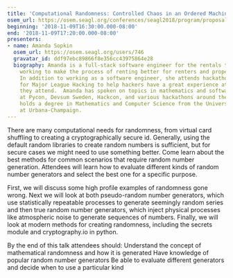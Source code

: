 ```yaml
---
title: 'Computational Randomness: Controlled Chaos in an Ordered Machine'
osem_url: https://osem.seagl.org/conferences/seagl2018/program/proposals/521
beginning: '2018-11-09T16:30:00.000-08:00'
end: '2018-11-09T17:20:00.000-08:00'
presenters:
- name: Amanda Sopkin
  osem_url: https://osem.seagl.org/users/746
  gravatar_id: ddf97ebc89866f8e356cc43975864e28
  biography: Amanda is a full-stack software engineer for the rentals team at Zillow
    working to make the process of renting better for renters and property managers.
    In addition to working as a software engineer, she attends hackathons as a coach
    for Major League Hacking to help hackers have a great experience at the events
    they attend.  Amanda has spoken on topics in mathematics and software engineering
    at Pycon, Devsum Sweden, Hackcon, and various hackathons around the country. Amanda
    holds a degree in Mathematics and Computer Science from the University of Illinois
    at Urbana-Champaign.
---
```


There are many computational needs for randomness, from virtual card shuffling to creating a cryptographically secure id. Generally, using the default random libraries to create random numbers is sufficient, but for secure cases we might need to use something better. Come learn about the best methods for common scenarios that require random number generation.  Attendees will learn how to evaluate different kinds of  random number generators and select the best one for a specific purpose.

First, we will discuss some high profile examples of randomness gone wrong. Next we will look at both pseudo-random number generators, which use statistically repeatable processes to generate seemingly random series and then true random number generators, which inject physical processes like atmospheric noise to generate sequences of numbers. Finally, we will look at modern methods for creating randomness, including the secrets module and cryptography.io in python.

By the end of this talk attendees should:
Understand the concept of mathematical randomness and how it is generated
Have knowledge of popular random number generators
Be able to evaluate different generators and decide when to use a particular kind
